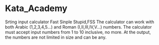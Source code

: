 # Kata_Academy
Srting input calculator Fast Sinple Stupid,FSS
The calculator can work with both Arabic (1,2,3,4,5…) 
and Roman (I,II,III,IV,V…) numbers.
The calculator must accept input numbers from 1 to 10 inclusive, no more. 
At the output, the numbers are not limited in size and can be any.
